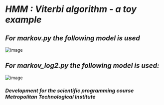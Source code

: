# ***HMM : Viterbi algorithm -­ a toy example***

## *For markov.py the following model is used*
![image](https://github.com/Juanmorales177809/viterbi/assets/49843087/150175c9-8dc5-4ef9-b2bc-a2438955d539)

## *For markov_log2.py the following model is used:*

![image](https://github.com/Juanmorales177809/viterbi/assets/49843087/d8dc0150-3ea6-44ed-8485-e174b6f565c6)





### *Development for the scientific programming course Metropolitan Technological Institute*




